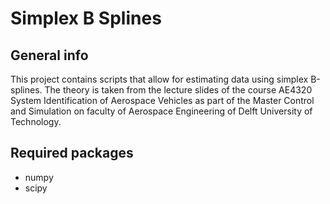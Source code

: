 # Simplex B Splines

## General info
This project contains scripts that allow for estimating data using simplex B-splines. The theory is taken from the lecture slides of the course AE4320 System Identification of Aerospace Vehicles as part of the Master Control and Simulation on faculty of Aerospace Engineering of Delft University of Technology.
	
## Required packages
* numpy
* scipy
